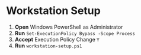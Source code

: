 # Workstation Setup

1. **Open** Windows PowerShell as Administrator
1. **Run** `Set-ExecutionPolicy Bypass -Scope Process`
1. **Accept** Execution Policy Change `Y` 
1. **Run** `workstation-setup.ps1`